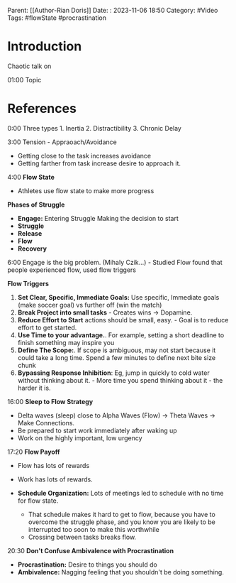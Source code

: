 Parent: [[Author-Rian Doris]]
Date: : 2023-11-06 18:50
Category: #Video 
Tags: #flowState #procrastination

# Introduction 
Chaotic talk on 

01:00 Topic


# References

0:00 Three types
	1. Inertia
	2. Distractibility
	3. Chronic Delay

3:00 Tension - Appraoach/Avoidance 
   *  Getting close to the  task increases avoidance
   * Getting farther from task increase desire to approach it. 


4:00 **Flow State**
* Athletes use flow state to make more progress

**Phases of Struggle**
* **Engage:** Entering Struggle Making the decision to start 
* **Struggle** 
* **Release** 
* **Flow** 
* **Recovery**


6:00 Engage is the big problem. 
 (Mihaly Czik...) - Studied Flow found that people experienced flow, used  flow triggers

**Flow Triggers**
1.  **Set Clear, Specific, Immediate Goals:** Use specific, Immediate goals (make soccer goal) vs further off (win the match)
2. **Break Project into small tasks** - Creates wins -> Dopamine. 
3. **Reduce Effort to Start** actions should be small, easy. - Goal is to reduce effort to get started. 
4. **Use Time to your advantage.**. For example, setting a short deadline to finish something may inspire you
5. **Define The Scope:**. If scope is ambiguous, may not start because it could take a long time.   Spend a few minutes to define next bite size chunk
6. **Bypassing Response Inhibition**:  Eg, jump in quickly to cold water without thinking about it. - More time you spend thinking about it - the harder it is. 

16:00 **Sleep to Flow Strategy**
* Delta waves (sleep) close to Alpha Waves (Flow) -> Theta Waves -> Make Connections.
* Be prepared to start work immediately after waking up
* Work on the highly important, low urgency 

17:20 **Flow Payoff**
* Flow has lots of rewards
* Work has lots of rewards.

* **Schedule Organization:**  Lots of meetings led to schedule with no time for flow state.
	* That schedule makes it hard to get to flow, because you have to overcome the struggle phase, and you know you are likely to be interrupted too soon to make this worthwhile
	* Crossing between tasks breaks flow. 

 20:30 **Don't Confuse Ambivalence with Procrastination**
 * **Procrastination:**  Desire to things you should do
 * **Ambivalence:**   Nagging feeling that you shouldn't be doing something.




